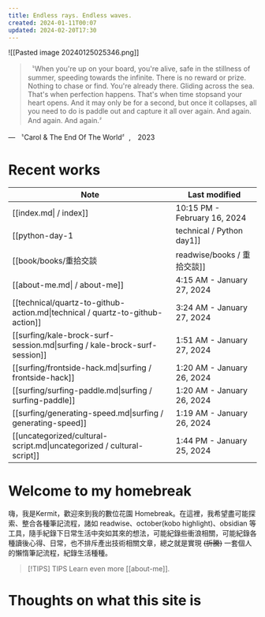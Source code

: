 ```yaml
---
title: Endless rays. Endless waves.
created: 2024-01-11T00:07
updated: 2024-02-20T17:30
---
```

![[Pasted image 20240125025346.png]]
>〝When you're up on your board, you're alive, safe in the stillness of summer, speeding towards the infinite. There is no reward or prize. Nothing to chase or find. You're already there. Gliding across the sea. That's when perfection happens. That's when time stopsand your heart opens. And it may only be for a second, but once it collapses, all you need to do is paddle out and capture it all over again. And again. And again. And again.〞

— 〝Carol & The End Of The World〞,　2023


# Recent works
| Note                                                                          | Last modified                |
| ----------------------------------------------------------------------------- | ---------------------------- |
| [[index.md\| / index]]                                                        | 10:15 PM - February 16, 2024 |
| [[python-day-1|technical / Python day1]]                         | 5:31 PM - February 15, 2024  |
| [[book/books/重拾交談|readwise/books / 重拾交談]]                             | 10:55 AM - February 10, 2024 |
| [[about-me.md\| / about-me]]                                                  | 4:15 AM - January 27, 2024   |
| [[technical/quartz-to-github-action.md\|technical / quartz-to-github-action]] | 3:24 AM - January 27, 2024   |
| [[surfing/kale-brock-surf-session.md\|surfing / kale-brock-surf-session]]     | 1:51 AM - January 27, 2024   |
| [[surfing/frontside-hack.md\|surfing / frontside-hack]]                       | 1:20 AM - January 26, 2024   |
| [[surfing/surfing-paddle.md\|surfing / surfing-paddle]]                       | 1:20 AM - January 26, 2024   |
| [[surfing/generating-speed.md\|surfing / generating-speed]]                   | 1:19 AM - January 26, 2024   |
| [[uncategorized/cultural-script.md\|uncategorized / cultural-script]]         | 1:44 PM - January 25, 2024   |

# Welcome to my homebreak

嗨，我是Kermit，歡迎來到我的數位花園 Homebreak。在這裡，我希望盡可能探索、整合各種筆記流程，諸如 readwise、october(kobo highlight)、obsidian 等工具，隨手紀錄下日常生活中突如其來的想法，可能紀錄些衝浪相關，可能紀錄各種讀後心得、日常，也不排斥產出技術相關文章，總之就是實現 ~~(折騰)~~ 一套個人的懶惰筆記流程，紀錄生活種種。

> [!TIPS] TIPS 
> Learn even more  [[about-me]].

# Thoughts on what this site is





